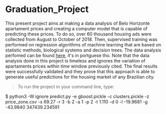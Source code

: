 # Graduation_Project

This present project aims at making a data analysis of Belo Horizonte apartament prices and creating a computer model that is capable of predicting these prices. To do so, over 60 thousand housing ads were collected from August to October of 2018. Then, supervised training was performed on regression algorithms of machine learning that are based on statistic methods, biological systems and decision trees. The data analysis perfomed can be found <a href=https://nbviewer.jupyter.org/github/gpass0s/Graduation_Project/blob/master/data_analysis.ipynb>here</a>, it's in portguese tho. Note that the data analysis done in this project is timeless and ignores the variation of apartaments prices within time window previously cited. The final results were successfully validated and they prove that this approach is able to generate useful predictions for the housing market of any Brazilian city.

> To run the project in your command line, type:

$ python3 -W ignore predict.py -e gboost.pickle -c clusters.pickle -z price_zone.csv -s 69.27 -r 3 -b 2  -a 1 -p 2 -t 1.110 -d 0  -l -19.9681 -g -43.9840
347439.234591
